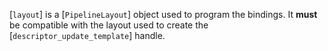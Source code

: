 [`layout`] is a [`PipelineLayout`] object used to program the
bindings.
It  **must**  be compatible with the layout used to create the
[`descriptor_update_template`] handle.